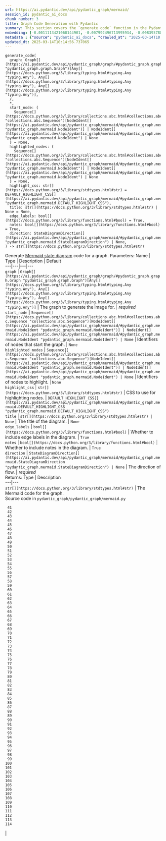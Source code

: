 ```yaml
---
url: https://ai.pydantic.dev/api/pydantic_graph/mermaid/
session_id: pydantic_ai_docs
chunk_number: 3
title: Graph Code Generation with Pydantic
summary: This section covers the `generate_code` function in the Pydantic library for generating code based on a graph structure. The function accepts a graph and parameters for specifying a start node and highlighted nodes, facilitating streamlined code generation from graph definitions.
embedding: [-0.0011113421060144901, -0.007992496713995934, -0.008395788259804249, -0.02142331376671791, 0.008896847255527973, 0.028548123314976692, -0.04445979371666908, -0.017329297959804535, -0.028157053515315056, 0.03957141563296318, -0.0047570024617016315, -0.04372653737664223, 0.029990196228027344, -0.05269670858979225, 0.03724943473935127, -0.0015337284421548247, -0.015447272919118404, -0.01087052933871746, -0.01627829670906067, 0.044753096997737885, 0.06741072237491608, 0.006257123313844204, 0.04172230139374733, -0.00837134663015604, -0.008004718460142612, -0.00020412795129232109, 0.029623568058013916, 0.0071798041462898254, 0.027546007186174393, 0.0315789170563221, -0.024258572608232498, -0.03069901093840599, 0.0019370195223018527, -0.04815051704645157, -0.033069875091314316, 0.016669366508722305, -0.031090080738067627, 0.005523866508156061, -0.04084239527583122, 0.013577468693256378, -0.00857299193739891, -0.05719401687383652, 0.015471714548766613, 0.0015329646412283182, -0.04993477463722229, 0.022694291546940804, -0.045241933315992355, 0.03632064536213875, 0.052647825330495834, 0.015215074643492699, -0.035416293889284134, 0.014066305942833424, -0.007638089824467897, 0.02452743425965309, -0.060664765536785126, -0.02744823880493641, -0.04947037994861603, 0.007784740999341011, -0.04350655898451805, -0.0006538204615935683, 0.05059470608830452, 0.026030609384179115, -0.0025495942682027817, 0.055287547409534454, -0.03126117214560509, 0.06741072237491608, -0.03201887384057045, 0.02144775539636612, 0.017158204689621925, -0.01587500609457493, 0.05621634051203728, 0.06398885697126389, 0.005869108252227306, -0.06286453455686569, -0.005652186460793018, -0.03693168982863426, -0.009202370420098305, 0.029110288247466087, -0.023268677294254303, -0.05597192049026489, 0.022058803588151932, 0.017219308763742447, 0.007460886146873236, -0.007118699606508017, 0.0008165118051692843, -0.013051968067884445, -0.025248469784855843, -0.03749385476112366, -0.04218669608235359, -0.016962669789791107, 0.0016314960084855556, -0.05518978089094162, -0.0448019802570343, 0.016473831608891487, 0.045877423137426376, 0.04597518965601921, -0.0039015363436192274, -0.00018312320753466338, -0.026641657575964928, -0.017610380426049232, -0.009966179728507996, -0.028963636606931686, -0.037664949893951416, 0.0308701042085886, 0.03468303754925728, -0.011194384656846523, -0.03896036744117737, 0.033265408128499985, -0.002153941197320819, -0.011799320578575134, -0.07425445318222046, 0.0040145800448954105, 0.022376548498868942, 0.025175143033266068, 0.012734223157167435, -0.033754244446754456, -0.04265109449625015, 0.01921132393181324, 0.03353426977992058, -0.024649642407894135, -0.04035355523228645, -0.013736340217292309, 0.005114465020596981, 0.016290517523884773, 0.011890978552401066, 0.024564096704125404, -0.017598159611225128, 0.0170848798006773, 0.0034738031681627035, 0.017329297959804535, -0.011408250778913498, 0.014274061657488346, -0.011451024562120438, -0.0542609877884388, 0.01076665148139, -0.004475920461118221, -0.056900713592767715, 0.005881329067051411, 7.561708480352536e-05, 0.0499592162668705, 0.060860298573970795, 0.0004197130328975618, 0.012685339897871017, 0.04138011485338211, 0.028303705155849457, 0.014335166662931442, -0.04519305005669594, 0.05812280625104904, -0.05861164629459381, -0.0022532364819198847, 0.034438617527484894, 0.00582939013838768, -0.020690057426691055, 0.0023448935244232416, 0.03463415428996086, -0.051327962428331375, 0.017903681844472885, -0.010265592485666275, -0.0029727446381002665, 0.0014634579420089722, -0.012624234892427921, 0.012361484579741955, -0.050496939569711685, -0.016877122223377228, -0.022034361958503723, 0.007240909151732922, -0.031774453818798065, 0.018160322681069374, -0.023378664627671242, -0.016143865883350372, 0.01932131126523018, -0.04138011485338211, 0.0020271490793675184, 0.0055666398257017136, 0.016644924879074097, -0.011744326911866665, -0.04423981532454491, -0.03468303754925728, 0.026397237554192543, -0.0050105866976082325, -0.002494600135833025, 0.00016450535622425377, -0.06496653705835342, 0.03698057681322098, -0.0715169608592987, -0.014897330664098263, 0.019480183720588684, 0.01789146102964878, 0.027057169005274773, 0.026470564305782318, -0.019907917827367783, 0.001086900127120316, 0.0041765072382986546, -0.04023134708404541, 0.02259652502834797, -0.013357491232454777, 0.11213938146829605, -0.0015604617074131966, 0.039498090744018555, 0.03175001218914986, -0.00259542278945446, 0.020665615797042847, 0.032092198729515076, -0.004488141741603613, -0.01161600649356842, -0.0007813765550963581, -0.018453624099493027, -0.05699848011136055, 0.019773487001657486, -0.007534211501479149, 0.03250771015882492, -0.00293302652426064, 0.01610720343887806, -0.01725597307085991, -0.010210598818957806, 0.023207571357488632, -0.032923221588134766, 0.008982393890619278, 0.031090080738067627, 0.014738458208739758, -0.03319208323955536, 0.05088800936937332, 0.020091231912374496, -0.014359608292579651, 0.03893592581152916, 0.021093348041176796, 0.029159171506762505, -0.0640377476811409, -0.018734706565737724, 0.04876156523823738, -0.005710235796868801, -0.019773487001657486, -0.008676869794726372, -0.04414204880595207, -0.016046099364757538, -0.02974577620625496, 0.020250104367733, 0.002488489728420973, 0.009898964315652847, -0.005960765294730663, 0.00785195641219616, 0.005126685835421085, -0.010601668618619442, 0.0032354947179555893, 0.02280428074300289, -0.00015849036572035402, -0.0321655236184597, 0.015068423002958298, -0.04812607541680336, 0.04599963128566742, 0.006642082706093788, 0.03727387636899948, 0.01906467229127884, 0.007723636459559202, -0.016706028953194618, 9.986802615458146e-05, -0.015899447724223137, -0.002622920088469982, -0.010027283802628517, -0.008218584582209587, -0.0006633680895902216, -0.0017934234347194433, -0.05548308417201042, -0.022413210943341255, -0.011915420182049274, 0.003302709897980094, 0.00871353317052126, -0.0006087557412683964, -0.048370495438575745, -0.04878600686788559, 0.013601910322904587, 0.005850776564329863, 0.027057169005274773, -0.015080644749104977, -0.026397237554192543, -0.02055562660098076, 0.009929516352713108, 0.043628767132759094, 0.027326030656695366, -0.0029483025427907705, 0.02174105867743492, 0.013479700312018394, 0.03429196774959564, 0.055287547409534454, -0.003907646518200636, 0.02563953958451748, -0.002189076505601406, 0.011671001091599464, 0.01846584491431713, -0.0482482835650444, 0.052550058811903, 0.0036021231207996607, 0.020482301712036133, -0.0076686423271894455, -0.005869108252227306, -0.023708630353212357, 0.003739608684554696, 0.06848616898059845, 0.04240667447447777, 0.021814383566379547, 0.0156550295650959, -0.02478407323360443, 0.0020317318849265575, 0.01706043817102909, -0.011493797414004803, 0.011646559461951256, 0.007711415179073811, -0.025712864473462105, 0.026372795924544334, 0.001144185895100236, -0.0333142913877964, -0.044117607176303864, 0.003938199020922184, -0.020861150696873665, 0.01437183003872633, 0.006086030043661594, 0.052941128611564636, 0.021154453977942467, -0.017011553049087524, -0.06550426036119461, -0.016388285905122757, -0.03548961877822876, 0.0548475943505764, 0.005988262128084898, -0.06042034551501274, -0.010369470342993736, -0.01897912472486496, -0.020201219245791435, 0.007082036696374416, -0.011310483328998089, -0.002473213477060199, -0.015153969638049603, -0.007876398041844368, 0.03138338401913643, 0.041648976504802704, -0.03231217339634895, -0.01526395883411169, 0.0029620511922985315, -0.008261357434093952, 0.04018246382474899, -0.017732588574290276, -0.04169785976409912, 0.004243722651153803, -0.021325547248125076, -0.054603174328804016, 0.02225433848798275, -0.008145258761942387, 0.0201034527271986, 0.034438617527484894, -0.04993477463722229, -0.013846329413354397, 0.017928123474121094, 0.044435352087020874, 0.028694774955511093, 0.002181438496336341, -0.005646076053380966, 0.012055960483849049, 0.01757371611893177, 0.004326214082539082, 0.018514730036258698, -0.049519263207912445, 0.014066305942833424, -0.06027369201183319, -0.014738458208739758, -0.017903681844472885, -0.01688934490084648, -0.02678830921649933, 0.022462094202637672, 0.04702619090676308, 0.018368078395724297, 0.011438802815973759, 0.026397237554192543, 0.006162410601973534, 0.01789146102964878, -0.007686973549425602, -0.026837192475795746, -0.018270310014486313, -0.020396754145622253, 0.013614131137728691, 0.05782950669527054, -0.03937587887048721, -0.034438617527484894, 0.0046347929164767265, 0.017292635515332222, -0.023378664627671242, -0.016987111419439316, 0.05079024285078049, -0.011194384656846523, -0.015948330983519554, 0.0018835528753697872, 0.016327179968357086, -0.02351309545338154, -0.0009486507624387741, 0.015496156178414822, -0.0038984809070825577, 0.040329113602638245, -0.02659277245402336, -0.014335166662931442, 0.03135894238948822, 0.01944352127611637, 0.0011266182409599423, -0.004564522299915552, 0.042455557733774185, -0.017622601240873337, 0.0016987111885100603, -0.01145713496953249, 0.044899746775627136, -0.0072347987443208694, -0.013051968067884445, -0.013650793582201004, -0.007075926288962364, -0.011157721281051636, -0.006990379653871059, -0.05826945975422859, -0.01402964349836111, -0.05792727321386337, -0.003098009154200554, -0.014347387477755547, -0.005545252934098244, 0.006758181843906641, -0.01578945852816105, -0.0479549840092659, -0.009538446553051472, -0.016620483249425888, -0.006532094441354275, 0.03167668730020523, 0.018013671040534973, -0.01688934490084648, 0.0591493658721447, -0.06824175268411636, 0.008401898667216301, 0.021374430507421494, 0.025908401235938072, 0.019834591075778008, 0.04563300311565399, -0.02940358966588974, -0.033265408128499985, 0.026372795924544334, 0.008218584582209587, -0.04172230139374733, -0.013724119402468204, -0.03661394864320755, 0.005823279730975628, 0.00259542278945446, -0.017769252881407738, -0.00039679877227172256, 0.026714982464909554, -0.03827599436044693, -0.03265435993671417, -0.050008099526166916, -0.03201887384057045, 0.02438078261911869, -0.04761279746890068, -0.015459493733942509, -0.01470179483294487, -0.008065822534263134, 0.04937261343002319, 0.016693808138370514, 0.005093078128993511, -0.056900713592767715, 0.02512625977396965, 0.04306660592556, -0.009452899917960167, 0.03568515554070473, -0.037518296390771866, -0.010436685755848885, -0.016143865883350372, -0.00710036838427186, 0.030601242557168007, -0.001964516704902053, 0.0136385727673769, -0.0038343211635947227, 0.054603174328804016, 0.019516846165060997, 0.03248326852917671, -0.016840459778904915, -0.01025337167084217, 0.008658538572490215, 0.04658623784780502, 0.024820735678076744, -0.03155447542667389, -0.04448423534631729, 0.0016131645534187555, 0.007515880279242992, -0.0017323187785223126, 0.07674752920866013, -0.005077802110463381, -0.04255332425236702, 0.0001600179821252823, 0.008438561111688614, 0.019516846165060997, 0.01052223239094019, 0.0058721634559333324, -0.01210484467446804, 0.011298262514173985, -0.019651276990771294, -0.05900271609425545, -0.014469597488641739, -0.005991317797452211, -0.03661394864320755, -0.0027970685623586178, -0.029159171506762505, 0.016376065090298653, 0.03680948168039322, 0.009379574097692966, -0.09634991735219955, 0.0005946253077127039, 0.02308536320924759, 0.007277572061866522, 0.034096430987119675, -0.028450356796383858, 0.004023745656013489, 0.04372653737664223, 0.015459493733942509, -0.013223061338067055, 0.003296599490568042, 0.009514004923403263, 0.010283923707902431, -0.023794177919626236, 0.001255701994523406, -0.02957468293607235, -0.022963153198361397, 0.0005144253373146057, -0.0035043556708842516, -0.021899931132793427, -0.03830043599009514, 0.022364327684044838, -0.054798711091279984, -0.03460971266031265, -0.031090080738067627, 0.057389549911022186, 0.005438319873064756, -0.022181011736392975, 0.036076225340366364, -0.0718102678656578, -0.028670333325862885, 0.000832551799248904, 0.003828210523352027, -0.02974577620625496, -0.009850080125033855, 0.022706512361764908, 0.014665132388472557, 0.012746443971991539, -0.03140782564878464, 0.0011388391721993685, 0.028988078236579895, 0.01494621392339468, -0.019162438809871674, 0.007992496713995934, 0.015422830358147621, 0.021472197026014328, 0.0010586392600089312, 0.008456893265247345, -0.042137812823057175, -0.030796777456998825, 0.016803797334432602, -0.011799320578575134, -0.010937744751572609, 0.008285799995064735, 0.011408250778913498, 0.024014154449105263, 0.008530219085514545, 0.03297210484743118, 0.01625385507941246, -0.04433758184313774, 0.06056699529290199, 0.006758181843906641, 0.00040252733742818236, -0.019174659624695778, 0.0116282282397151, -0.00027287076227366924, -0.014432934112846851, 0.02501627244055271, -0.02461297996342182, 0.007906950078904629, -0.032434385269880295, -0.015557261183857918, -0.020079011097550392, 0.01772036775946617, 0.000832551799248904, -0.05631410703063011, -0.026006167754530907, 0.014677353203296661, -0.007247019559144974, -0.06408663094043732, 0.03952253237366676, -0.006611530669033527, 0.020408974960446358, 0.007528101094067097, 0.00664819311350584, -0.043433234095573425, -0.001953823259100318, -0.013369712047278881, 0.03529408574104309, -0.002917750272899866, -0.020030125975608826, 0.0018117548897862434, -0.01961461454629898, -0.055923037230968475, -0.012007077224552631, 0.022474315017461777, -0.005655241664499044, -0.04291995242238045, 0.04079350829124451, 0.010021173395216465, 0.009342911653220654, 0.02925693802535534, 0.004090961068868637, -0.039473649114370346, 0.0072103566490113735, -0.06296230107545853, 0.02776598371565342, 0.009966179728507996, 0.0041734520345926285, -0.010736098513007164, 0.02354975789785385, -0.022327663376927376, 0.050985775887966156, 0.02403859607875347, -0.04037799686193466, 0.02791263535618782, 0.014518480747938156, -0.004714229144155979, -0.014432934112846851, -0.00809637550264597, 0.005493314005434513, -0.004863935522735119, 0.0019018843304365873, -0.01124326791614294, -0.020433418452739716, -0.044410910457372665, -0.004760057665407658, 0.02047008089721203, -0.008334683254361153, -0.015728354454040527, 0.004494252149015665, 0.010901081375777721, 0.02544400468468666, -0.00727146165445447, 0.007662531454116106, -0.0056857941672205925, 0.0016467721434310079, -0.020372312515974045, 0.010748320259153843, -0.0034554717130959034, -0.00788250844925642, 0.0036051783245056868, 0.0180869959294796, -0.0015795569634065032, -0.002399887889623642, -0.028988078236579895, 0.021802162751555443, 0.001341248513199389, -0.004866990726441145, 0.012330932542681694, -0.014322945848107338, 0.012227053754031658, -0.017158204689621925, -0.03771383315324783, 0.0014787341933697462, -0.02940358966588974, 0.04445979371666908, -0.023855281993746758, -0.012660897336900234, -0.022388769313693047, 0.05440764129161835, 0.007442554458975792, 0.003412698395550251, 0.0020088176243007183, -0.008829631842672825, 0.004613406024873257, 0.0718102678656578, 0.023366443812847137, 0.029036961495876312, -0.017414845526218414, -0.005817169323563576, 0.0019584062974900007, -0.00726535078138113, -0.0028627561405301094, 0.010241150856018066, -0.005114465020596981, 0.03336317464709282, -0.05748732015490532, 0.05440764129161835, 0.05929601937532425, -0.02222989685833454, 0.012318710796535015, 0.03861818090081215, -0.005948544479906559, 0.011817652732133865, -0.02084892988204956, 0.015813900157809258, 0.014176294207572937, 0.00418567331507802, 0.013406375423073769, 0.03878927603363991, -0.0013160428497940302, 0.058562763035297394, -0.00481810700148344, -0.09107047319412231, -0.00993562676012516, -0.0008241498726420105, -0.02210768684744835, 0.026079494506120682, 0.007931392639875412, -0.009428458288311958, -0.012941978871822357, 0.030161289498209953, 0.0032813232392072678, -0.009232922457158566, 0.009092382155358791, -0.013284165412187576, -0.037347204983234406, 0.014811784029006958, 0.013125292956829071, -0.0017964787548407912, 0.025224028155207634, 0.00418567331507802, -0.0012725057313218713, -0.0028490074910223484, -0.01627829670906067, -0.0046042404137551785, -0.0479549840092659, -0.01812366023659706, -0.007039263378828764, 0.016864901408553123, 0.0019354919204488397, -0.012007077224552631, -0.012483693659305573, -0.02691051736474037, -0.043311022222042084, 0.0324588268995285, 0.001145713496953249, 0.011793210171163082, -0.009568998590111732, 0.0020332594867795706, 0.0009562888299115002, -0.003229384310543537, -0.01742706634104252, -0.012251496315002441, -0.04487530514597893, 0.01599721424281597, 0.004662289749830961, -0.05636299028992653, -0.011964303441345692, -0.00808415375649929, -0.02529735304415226, 0.008805190213024616, -0.005545252934098244, 0.023219792172312737, 0.004894488025456667, 0.008505776524543762, -0.023733071982860565, -0.025688422843813896, 0.028279263526201248, 0.0324588268995285, 0.012880874797701836, -0.027179379016160965, -0.006965938024222851, 0.045730769634246826, -0.04204004630446434, -0.01717042550444603, -0.02472296915948391, 0.006458768621087074, 0.0305768009275198, -0.023073142394423485, 0.04252888262271881, 0.02116667479276657, -0.008041380904614925, -0.022266559302806854, -0.013479700312018394, -0.0341697596013546, 0.0018377243541181087, 0.027228262275457382, 0.01863693818449974, -0.018038112670183182, 0.015349505469202995, -0.028499240055680275, 0.00046630538417957723, 0.02288982644677162, -0.02808372862637043, 0.01279532816261053, 0.003547128988429904, 0.04631737619638443, 0.037518296390771866, 0.034071989357471466, -0.019284648820757866, -0.03627176210284233, -0.009055718779563904, -0.015422830358147621, -0.06296230107545853, -0.01949240453541279, 0.014102969318628311, 0.009324579499661922, 0.0062112947925925255, -0.02576174959540367, 0.015691692009568214, -0.08324906975030899, 0.0006034090765751898, 0.03959585726261139, -0.00412762351334095, 0.03864262253046036, -0.04260220751166344, 0.006923164706677198, 0.0036021231207996607, 0.014836225658655167, -0.035220760852098465, -0.02693495899438858, 0.0032721576280891895, 0.01519063301384449, 0.006947606336325407, 0.02593284286558628, -0.023928606882691383, -0.010876639746129513, -0.01059555821120739, 0.026323912665247917, -0.0032691024243831635, -0.027374913915991783, 0.002187548903748393, 0.025370679795742035, 0.008737974800169468, 0.04355544224381447, -0.028474798426032066, 0.009831748902797699, 0.01642494834959507, 0.006403774488717318, 0.04291995242238045, 0.013443037867546082, 0.007112589199095964, 0.008676869794726372, 0.019944580271840096, 0.005954654887318611, 0.018025891855359077, 0.026201702654361725, 0.029110288247466087, 0.010949965566396713, 0.02021344006061554, -0.009037387557327747, -0.02825482189655304, 0.007045373786240816, 0.01849028840661049, 0.004925040062516928, 0.01116994209587574, -0.025981726124882698, 0.0072103566490113735, -0.04384874552488327, -0.01593611016869545, -0.04602407291531563, 0.013748561963438988, 0.024771852418780327, -0.0018438348779454827, 0.037347204983234406, 0.0321655236184597, -0.04218669608235359, -0.01768370531499386, -0.019944580271840096, 0.0090434979647398, 0.008291910402476788, 0.03153003379702568, 0.03346094489097595, -0.026079494506120682, 0.01714598387479782, -0.024710748344659805, -0.024625200778245926, -0.009428458288311958, 0.003980972338467836, -0.0153617262840271, 0.0040817949920892715, 0.003959585912525654, -0.00355018419213593, -0.029036961495876312, -0.0031438376754522324, -0.0038832048885524273, 0.014591806568205357, -0.0009562888299115002, 0.01412741094827652, -0.013198618777096272, -0.03311875835061073, 0.0019339643185958266, 0.010473348200321198, 0.01998124271631241, 0.002499182941392064, -0.016693808138370514, 0.02389194443821907, 0.00506252609193325, -0.012783107347786427, 0.004313993267714977, -0.01906467229127884, -0.0072103566490113735, -0.021459976211190224, -0.007900839671492577, 0.0025236248038709164, -0.03165224567055702, 0.0040115248411893845, 0.026641657575964928, 0.05430987477302551, -0.012013187631964684, 0.0035593498032540083, 0.027057169005274773, 0.0032691024243831635, -0.016706028953194618, -0.022388769313693047, 0.05421210452914238, 0.0015994160203263164, -0.006715408526360989, -0.042773302644491196, -0.00240905350074172, -0.022462094202637672, 0.030454590916633606, 0.00956288818269968, -0.016608262434601784, -0.03482969105243683, -0.019101334735751152, 0.03759162127971649, 0.003443250898271799, -0.00040825590258464217, -0.0023250344675034285, 0.005245840176939964, -0.01511730719357729, 0.02805928699672222, 0.020066790282726288, -0.013443037867546082, 0.011774878948926926, 0.025517329573631287, 0.026372795924544334, -0.01719486713409424, 0.02406303770840168, -0.009342911653220654, -0.007204246241599321, -0.03979139402508736, 0.014848446473479271, 0.021875489503145218, -0.021374430507421494, 0.03874039277434349, 0.030601242557168007, -0.02055562660098076, -0.017561495304107666, -0.01587500609457493, -0.0019049395341426134, 0.03199442848563194, -0.006055477540940046, -0.01989569701254368, 0.00013271180796436965, 0.009135155007243156, -0.007442554458975792, -0.0012320239329710603, 0.004197894129902124, -0.0015810845652595162, 0.012917537242174149, 0.02271873503923416, 0.0032752128317952156, -0.0072347987443208694, 0.04397095367312431, 0.005331386812031269, -0.03319208323955536, -0.021582186222076416, -0.03800713270902634, -0.002393777249380946, -0.0034157538320869207, -0.029452474787831306, -0.017158204689621925, -0.0396202988922596, 0.0029544131830334663, -0.026690540835261345, 0.007357007823884487, -0.04714839905500412, 0.012844211421906948, -0.02340310625731945, 0.009568998590111732, 0.014408492483198643, 0.03118784725666046, 0.008927399292588234, 0.028645891696214676, 0.07156584411859512, -0.00976453348994255, -0.039498090744018555, 0.034414175897836685, -0.02559065632522106, 0.01049779076129198, 0.01144491322338581, 0.06799732893705368, 0.04964147135615349, -0.026055051013827324, 0.04069574177265167, -0.0245518758893013, -0.01567947119474411, 0.019712382927536964, 0.0009669821592979133, 0.01976126618683338, -0.0033577042631804943, 0.017647042870521545, 0.023940827697515488, -0.02070227824151516, 0.0212522204965353, 0.02791263535618782, -0.016046099364757538, -0.013418596237897873, 0.01918688230216503, 0.014188515953719616, 0.00908627174794674, -0.028132611885666847, 0.017035994678735733, 0.02595728449523449, -0.02340310625731945, -0.0036510068457573652, -0.005328331608325243, 0.04169785976409912, -0.019516846165060997, -0.024588538333773613, 0.006965938024222851, 0.017353739589452744, -0.024429665878415108, 0.014481818303465843, 0.008377457037568092, 0.005972986109554768, -0.017121542245149612, -0.02529735304415226, -0.020323429256677628, -0.044288698583841324, -0.0009837859543040395, 0.026079494506120682, -0.048541586846113205, 0.009514004923403263, -0.012453141622245312, 0.0165104940533638, -0.021203337237238884, 0.0012954199919477105, 0.010228930041193962, 0.011506018228828907, -0.02842591516673565, -0.020983360707759857, 0.03993804380297661, 0.006379332393407822, 0.03534296900033951, -0.00771752605214715, 0.014384050853550434, -0.013284165412187576, 0.021203337237238884, -0.0044453684240579605, -0.0028352588415145874, -0.01402964349836111, -0.008890736848115921, -0.0017094045178964734, 0.012129286304116249, 0.03233661502599716, -0.012300379574298859, -0.025981726124882698, -0.04697730764746666, 0.03270324319601059, 0.00768086314201355, -0.02842591516673565, -0.007247019559144974, -0.02840147353708744, 0.03316764160990715, -0.00980730727314949, -0.003041487419977784, 0.03140782564878464, 0.01264867652207613, -0.007124810013920069, 0.006244902033358812, -0.042479999363422394, -0.007686973549425602, 0.010693325661122799, -0.014897330664098263, 0.012257606722414494, 0.020201219245791435, 0.05206121876835823, 0.003336317604407668, 0.0387648344039917, 0.0152884004637599, -0.005862997844815254, 0.0008203308098018169, -0.014359608292579651, -0.03715166822075844, -0.04758835583925247, 0.0037915478460490704, -0.016119424253702164, 0.00928791705518961, 0.015141748823225498, 0.026739424094557762, 0.04123346507549286, 0.01076665148139, -0.010455016978085041, -0.034878574311733246, -0.026714982464909554, -0.030430149286985397, -0.008261357434093952, 0.037860482931137085, -0.023134246468544006, 0.006923164706677198, -0.022755397483706474, -0.012269827537238598, -0.01388299185782671, -0.010748320259153843, -0.010418354533612728, 0.004995310679078102, -0.02242543175816536, -0.00278484751470387, 0.011848204769194126, -0.009226812049746513, -0.001970627112314105, 0.00792528223246336, 0.009080161340534687, 0.0262750294059515, -0.03223884850740433, 0.01742706634104252, 0.029036961495876312, 0.014225178398191929, 0.012092623859643936, -0.02121555805206299, -0.00891517847776413, 0.026055051013827324, 0.03568515554070473, -0.03619843348860741, -0.008646317757666111, -0.04072018340229988, 0.02825482189655304, -0.024686306715011597, 0.030136846005916595, 0.023158688098192215, 0.0054413750767707825, -0.012587571516633034, 0.00871353317052126, 0.004265109542757273, -0.0033607594668865204, 0.024759631603956223, -0.030307939276099205, -0.03827599436044693, 0.03529408574104309, -0.0003693016478791833, 0.007222577463835478, 0.01895468309521675, 0.0002680969482753426, -0.052794475108385086, -0.024771852418780327, 0.015887226909399033, -0.030992312356829643, -0.0018545282073318958, -0.0074242232367396355, -0.045877423137426376, 0.011377698741853237, 0.0016910730628296733, -0.030821219086647034, -0.018025891855359077, -0.0053772153332829475, 0.016119424253702164, 0.026568330824375153, 0.06638416647911072, 0.033094316720962524, -0.023965271189808846, 0.020079011097550392, 0.03717610985040665, 0.02497960813343525, -0.024649642407894135, 0.014274061657488346, 0.01134103536605835, -0.034071989357471466, -0.006095195654779673, -0.018245868384838104, 0.01757371611893177, -0.005777451209723949, 0.03558738902211189, -0.024050816893577576, -0.009617882780730724, -0.009788976050913334, 0.013773003593087196, 0.01126770954579115, 0.038667064160108566, 0.026372795924544334, -0.003223273903131485, 0.02908584661781788, 0.014188515953719616, 0.02776598371565342, 0.0028459522873163223, 0.007821403443813324, 0.03429196774959564, 0.024393003433942795, 0.006532094441354275, -0.02501627244055271, 0.02610393613576889, -0.011524349451065063, -0.02512625977396965, -0.007326455786824226, -0.0018484176835045218, 0.010192266665399075, 0.0019186881836503744, 0.017524832859635353, 0.022095466032624245, 0.00373655348084867, 0.005560529418289661, 0.013846329413354397, 0.010601668618619442, -0.025492887943983078, 0.01574057526886463, -0.004888377618044615, -0.00532527593895793, -0.01437183003872633, 0.0045950748026371, 0.01429850421845913, -0.018539171665906906, 0.0032752128317952156, 0.0007363118347711861, -0.013907433487474918, 0.0099050747230649, 0.048663798719644547, 0.01795256696641445, 0.03267880156636238, -0.02463742159307003, 0.01049779076129198, 0.013479700312018394, 0.003629620186984539, -0.017561495304107666, -0.017622601240873337, 0.021631069481372833, -0.009819528087973595, 0.0032813232392072678, 0.01657159999012947, -0.02067783661186695, -0.008676869794726372, 0.00931846909224987, 0.03952253237366676, 0.004870045930147171, 0.020225660875439644, 0.010363359935581684, -0.013895212672650814, 0.009465120732784271, 0.03346094489097595, -0.025370679795742035, -0.015777237713336945, -0.02908584661781788, 0.0013045857194811106, -0.03514743223786354, -0.024649642407894135, 0.019076893106102943, -0.005878273863345385, 0.00915959756821394, 0.009122934192419052, 0.04477753862738609, 0.017708146944642067, -0.03920478746294975, 0.01929686963558197, -0.02099558152258396, 0.010045615956187248, -0.0083285728469491, 0.023390885442495346, 0.009654545225203037, 0.014750679023563862, 0.042137812823057175, 0.016156086698174477, 0.003311875741928816, 0.048541586846113205, -0.011072174645960331, -0.006095195654779673, 0.003547128988429904, -0.021142233163118362, -0.026250585913658142, -0.008750195614993572, 0.01765926368534565, 0.015227295458316803, -0.037224993109703064, -0.036027342081069946, 0.006868170108646154, 0.009465120732784271, 0.0004239139670971781, -0.015068423002958298, -0.05289224535226822, -0.030161289498209953, 0.029648009687662125, -0.013687456957995892, 0.00038820592453703284, -0.03189666196703911, 0.0183802992105484, 0.0021172785200178623, -0.0002801269292831421, -0.025199586525559425, 0.008340793661773205, -0.021814383566379547, -0.012214832939207554, -0.0005575805553235114, -0.0011991801438853145, -0.008261357434093952, 0.008640207350254059, 0.008353014476597309, 0.005600247532129288, -0.0009043498430401087, -0.05910048261284828, 0.04389762878417969, -0.014579585753381252, 0.01602165773510933, -0.001967571908608079, -0.024820735678076744, 0.031236732378602028, 0.0228287223726511, 0.007839735597372055, 0.014518480747938156, -0.03385201469063759, 0.02823038026690483, -0.004689787048846483, -0.007943613454699516, -0.008108596317470074, 0.016987111419439316, -0.02529735304415226, -0.05929601937532425, 0.00678262347355485, 0.003907646518200636, -0.01574057526886463, -0.009031277149915695, -0.0029971865005791187, 0.02093447558581829, -0.002593895187601447, -0.05421210452914238, 0.02161884866654873, 0.0023280896712094545, -0.02274317666888237, -0.012489804066717625, 0.003412698395550251, 0.002300592605024576, -0.02374529279768467, -0.014567364938557148, 0.01731707714498043, 0.019516846165060997, -0.018771369010210037, -0.015618366189301014, -0.004769223276525736, -0.028768101707100868, 0.0012068181531503797, 0.015801679342985153, 0.003822100115939975, -0.045584119856357574, 0.023696409538388252, -0.00586605304852128, 0.012379815801978111, -0.0082552470266819, -0.006538204848766327, -0.018856916576623917, 0.006361001171171665, -0.03717610985040665, 0.03546517714858055, -0.03206775709986687, -0.019333532080054283, -0.026543889194726944, -0.024075258523225784, 0.018013671040534973, -0.00837134663015604, 0.016033878549933434, 0.008835742250084877, 0.038838159292936325, 0.01511730719357729, 0.0024136363063007593, 0.0038068238645792007, 0.028474798426032066, -0.025395121425390244, 0.008964061737060547, -0.017537053674459457, 0.012318710796535015, 0.016803797334432602, -0.0010800259187817574, 0.0225354190915823, 0.00205617374740541, 0.008267468772828579, 0.035538505762815475, 0.01774480938911438, 0.006119637284427881, -0.029305823147296906, 0.01151212863624096, 0.037836041301488876, 0.02274317666888237, -0.024221910163760185, -0.025712864473462105, 0.027472680434584618, 0.0026549999602138996, -0.032947663217782974, 0.003956530708819628, 0.02001790516078472, -0.017109321430325508, -0.021459976211190224, 0.013870771043002605, 0.04712395742535591, -0.04800386726856232, -0.05465206131339073, 0.027008285745978355, 0.025981726124882698, -0.02515070140361786, -0.012770885601639748, -0.012673118151724339, 0.04291995242238045, -0.0091901496052742, 0.0013641627738252282, 0.030454590916633606, 0.010387802496552467, -0.00562163395807147, -0.03856929764151573, 0.016314959153532982, 0.0027680436614900827, -0.00040099970647133887, -0.004921984858810902, 0.0038007134571671486, 0.01657159999012947, 0.025517329573631287, 0.0199568010866642, 0.023647526279091835, -0.011420471593737602, 0.0014802617952227592, 0.05289224535226822, 0.01042446494102478, 0.014359608292579651, -0.026030609384179115, 0.0359051339328289, 0.01027781330049038, -0.0004430091939866543, -0.04384874552488327, 0.036222875118255615, -0.002399887889623642, -0.012514246627688408, -0.007949723862111568, -0.02397749200463295, -0.011982635594904423, 0.008890736848115921, 0.005817169323563576, -0.011347145773470402, -0.008909068070352077, 0.02306091971695423, -0.0024487716145813465, -0.011121058836579323, 0.01616830751299858, -0.010791093111038208, -0.013198618777096272, 0.033925339579582214, -0.005749953910708427, 0.010045615956187248, 0.0017216254491358995, 0.016180530190467834, 0.001386313233524561, 0.00013662633136846125, -0.016791576519608498, -0.03566071391105652, 0.011835983954370022, 0.0315789170563221, 0.0031621691305190325, 0.02986798621714115, -0.003739608684554696, 0.025737307965755463, -0.013088630512356758, 0.01619275100529194, -0.020641174167394638, -0.005352773237973452, 0.023561978712677956, -0.022523198276758194, -0.02059228904545307, 0.030650125816464424, 0.015581702813506126, -0.0039840275421738625, -0.0008050546748563647, -0.002476268680766225, -0.019577952101826668, -0.0026427791453897953, -0.01863693818449974, 0.01072387769818306, 0.020983360707759857, 0.014970655553042889, -0.03436529263854027, 0.05003254488110542, 0.008065822534263134, -0.001990486169233918, -0.0034004775807261467, 0.02610393613576889, 0.031016753986477852, 0.004888377618044615, 0.005762174725532532, 0.018612496554851532, -0.0013588161673396826, 0.019675718620419502, -0.02391638606786728, -0.050496939569711685, -0.019516846165060997, 0.019516846165060997, 0.012514246627688408, 0.0019584062974900007, 0.017598159611225128, 0.03150559216737747, -0.014824004843831062, 0.048028308898210526, -0.04516860842704773, -0.0274237971752882, 0.022498756647109985, 0.05602080374956131, 0.01121271587908268, -0.007558653596788645, 0.030332382768392563, 0.0026152818463742733, -0.010888860560953617, -0.028132611885666847, 0.008145258761942387, 0.010247261263430119, -0.021728837862610817, -0.004362876992672682, -0.0006694785552099347, 0.010100609622895718, -0.018270310014486313, 0.030601242557168007, -0.04487530514597893, 0.04257776588201523, 0.016693808138370514, -0.00627545453608036, 0.029330264776945114, -0.02346421219408512, 0.020494522526860237, -0.02512625977396965, -0.0028291484341025352, -0.015984993427991867, -0.004460644442588091, -0.03600290045142174, 0.0244052242487669, 0.01619275100529194, -0.010461127385497093, 0.025883957743644714, 0.024991828948259354, 0.019419079646468163, -0.014102969318628311, 0.012343153357505798, -0.010540563613176346, -0.0064954315312206745, -0.017378181219100952, -0.019675718620419502, -0.023500874638557434, 0.002794013125821948, -0.009410126134753227, -0.004121513105928898, -9.084553312277421e-05, 0.0005468872259370983, -0.018099216744303703, -0.02240099012851715, 0.015447272919118404, -0.025077376514673233, -0.015972772613167763, -0.04563300311565399]
metadata : {"source": "pydantic_ai_docs", "crawled_at": "2025-03-14T10:14:56.735545", "url_path": "/api/pydantic_graph/mermaid/", "chunk_size": 4955}
updated_dt: 2025-03-14T10:14:56.737065
---
```

```
generate_code(
  graph: Graph[](https://ai.pydantic.dev/api/pydantic_graph/graph/#pydantic_graph.graph.Graph "pydantic_graph.graph.Graph")[Any[](https://docs.python.org/3/library/typing.html#typing.Any "typing.Any"), Any[](https://docs.python.org/3/library/typing.html#typing.Any "typing.Any"), Any[](https://docs.python.org/3/library/typing.html#typing.Any "typing.Any")],
  /,
  *,
  start_node: (
    Sequence[](https://docs.python.org/3/library/collections.abc.html#collections.abc.Sequence "collections.abc.Sequence")[NodeIdent[](https://ai.pydantic.dev/api/pydantic_graph/mermaid/#pydantic_graph.mermaid.NodeIdent "pydantic_graph.mermaid.NodeIdent")] | NodeIdent[](https://ai.pydantic.dev/api/pydantic_graph/mermaid/#pydantic_graph.mermaid.NodeIdent "pydantic_graph.mermaid.NodeIdent") | None
  ) = None,
  highlighted_nodes: (
    Sequence[](https://docs.python.org/3/library/collections.abc.html#collections.abc.Sequence "collections.abc.Sequence")[NodeIdent[](https://ai.pydantic.dev/api/pydantic_graph/mermaid/#pydantic_graph.mermaid.NodeIdent "pydantic_graph.mermaid.NodeIdent")] | NodeIdent[](https://ai.pydantic.dev/api/pydantic_graph/mermaid/#pydantic_graph.mermaid.NodeIdent "pydantic_graph.mermaid.NodeIdent") | None
  ) = None,
  highlight_css: str[](https://docs.python.org/3/library/stdtypes.html#str) = DEFAULT_HIGHLIGHT_CSS[](https://ai.pydantic.dev/api/pydantic_graph/mermaid/#pydantic_graph.mermaid.DEFAULT_HIGHLIGHT_CSS "pydantic_graph.mermaid.DEFAULT_HIGHLIGHT_CSS"),
  title: str[](https://docs.python.org/3/library/stdtypes.html#str) | None = None,
  edge_labels: bool[](https://docs.python.org/3/library/functions.html#bool) = True,
  notes: bool[](https://docs.python.org/3/library/functions.html#bool) = True,
  direction: StateDiagramDirection[](https://ai.pydantic.dev/api/pydantic_graph/mermaid/#pydantic_graph.mermaid.StateDiagramDirection "pydantic_graph.mermaid.StateDiagramDirection") | None,
) -> str[](https://docs.python.org/3/library/stdtypes.html#str)

```

Generate [Mermaid state diagram](https://mermaid.js.org/syntax/stateDiagram.html) code for a graph.
Parameters:
Name | Type | Description | Default  
---|---|---|---  
`graph` |  `Graph[](https://ai.pydantic.dev/api/pydantic_graph/graph/#pydantic_graph.graph.Graph "pydantic_graph.graph.Graph")[Any[](https://docs.python.org/3/library/typing.html#typing.Any "typing.Any"), Any[](https://docs.python.org/3/library/typing.html#typing.Any "typing.Any"), Any[](https://docs.python.org/3/library/typing.html#typing.Any "typing.Any")]` |  The graph to generate the image for. |  _required_  
`start_node` |  `Sequence[](https://docs.python.org/3/library/collections.abc.html#collections.abc.Sequence "collections.abc.Sequence")[NodeIdent[](https://ai.pydantic.dev/api/pydantic_graph/mermaid/#pydantic_graph.mermaid.NodeIdent "pydantic_graph.mermaid.NodeIdent")] | NodeIdent[](https://ai.pydantic.dev/api/pydantic_graph/mermaid/#pydantic_graph.mermaid.NodeIdent "pydantic_graph.mermaid.NodeIdent") | None` |  Identifiers of nodes that start the graph. |  `None`  
`highlighted_nodes` |  `Sequence[](https://docs.python.org/3/library/collections.abc.html#collections.abc.Sequence "collections.abc.Sequence")[NodeIdent[](https://ai.pydantic.dev/api/pydantic_graph/mermaid/#pydantic_graph.mermaid.NodeIdent "pydantic_graph.mermaid.NodeIdent")] | NodeIdent[](https://ai.pydantic.dev/api/pydantic_graph/mermaid/#pydantic_graph.mermaid.NodeIdent "pydantic_graph.mermaid.NodeIdent") | None` |  Identifiers of nodes to highlight. |  `None`  
`highlight_css` |  `str[](https://docs.python.org/3/library/stdtypes.html#str)` |  CSS to use for highlighting nodes. |  `DEFAULT_HIGHLIGHT_CSS[](https://ai.pydantic.dev/api/pydantic_graph/mermaid/#pydantic_graph.mermaid.DEFAULT_HIGHLIGHT_CSS "pydantic_graph.mermaid.DEFAULT_HIGHLIGHT_CSS")`  
`title` |  `str[](https://docs.python.org/3/library/stdtypes.html#str) | None` |  The title of the diagram. |  `None`  
`edge_labels` |  `bool[](https://docs.python.org/3/library/functions.html#bool)` |  Whether to include edge labels in the diagram. |  `True`  
`notes` |  `bool[](https://docs.python.org/3/library/functions.html#bool)` |  Whether to include notes in the diagram. |  `True`  
`direction` |  `StateDiagramDirection[](https://ai.pydantic.dev/api/pydantic_graph/mermaid/#pydantic_graph.mermaid.StateDiagramDirection "pydantic_graph.mermaid.StateDiagramDirection") | None` |  The direction of flow. |  _required_  
Returns:
Type | Description  
---|---  
`str[](https://docs.python.org/3/library/stdtypes.html#str)` |  The Mermaid code for the graph.  
Source code in `pydantic_graph/pydantic_graph/mermaid.py`
```
 41
 42
 43
 44
 45
 46
 47
 48
 49
 50
 51
 52
 53
 54
 55
 56
 57
 58
 59
 60
 61
 62
 63
 64
 65
 66
 67
 68
 69
 70
 71
 72
 73
 74
 75
 76
 77
 78
 79
 80
 81
 82
 83
 84
 85
 86
 87
 88
 89
 90
 91
 92
 93
 94
 95
 96
 97
 98
 99
100
101
102
103
104
105
106
107
108
109
110
111
112
113
114
```
|